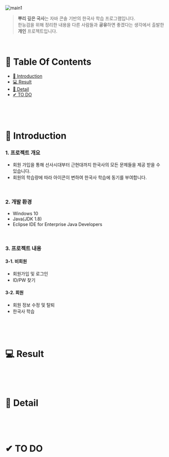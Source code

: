 ![main1](https://user-images.githubusercontent.com/87955005/152378256-07006206-0e16-44eb-bf73-a42f2f3f988d.png)

>  **뿌리 깊은 국사**는 자바 콘솔 기반의 한국사 학습 프로그램입니다. <br />
>  한능검을 위해 정리한 내용을 다른 사람들과 **공유**하면 좋겠다는 생각에서 출발한 **개인** 프로젝트입니다.

<br />

# 📌 Table Of Contents
* [📖 Introduction](#-introduction)
* [💻 Result](#-result)
* [🔎 Detail](#-detail)
* [✔ TO DO](#-TO-DO)

<br />
<br />
<br />



# 📖 Introduction
### 1. 프로젝트 개요
* 회원 가입을 통해 선사시대부터 근현대까지 한국사의 모든 문제들을 제공 받을 수 있습니다.
* 회원의 학습량에 따라 아이콘이 변하여 한국사 학습에 동기를 부여합니다.
<br />

### 2. 개발 환경
* Windows 10
* Java(JDK 1.8) 
* Eclipse IDE for Enterprise Java Developers 
<br />

### 3. 프로젝트 내용
#### 3-1. 비회원
* 회원가입 및 로그인
* ID/PW 찾기

#### 3-2. 회원
* 회원 정보 수정 및 탈퇴
* 한국사 학습

<br />
<br />
<br />

# 💻 Result

<br />
<br />
<br />

# 🔎 Detail

<br />
<br />
<br />

# ✔ TO DO

<br />
<br />
<br />
